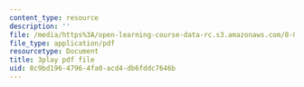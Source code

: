 ```yaml
---
content_type: resource
description: ''
file: /media/https%3A/open-learning-course-data-rc.s3.amazonaws.com/8-06-quantum-physics-iii-spring-2018/8c9bd19647964fa0acd4db6fddc7646b_7Y3qcKzO_mY.pdf
file_type: application/pdf
resourcetype: Document
title: 3play pdf file
uid: 8c9bd196-4796-4fa0-acd4-db6fddc7646b
---
```

